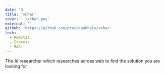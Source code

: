 ```yaml
---
date: '3'
title: 'vChar'
cover: './vchar.png'
external: ''
github: 'https://github.com/pratikpakhale/vchar'
tech:
  - ReactJs
  - Express
  - RAG
---
```


The AI researcher which researches across web to find the solution you are looking for 

